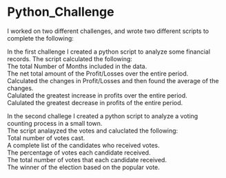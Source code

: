 # Python_Challenge
I worked on two different challenges, and wrote two different scripts to complete the following:    
  
In the first challenge I created a python script to analyze some financial records. 
The script calculated the following:  
The total Number of Months included in the data.  
The net total amount of the Profit/Losses over the entire period.  
Calculated the changes in Profit/Losses and then found the average of the changes.  
Calulated the greatest increase in profits over the entire period.  
Calulated the greatest decrease in profits of the entire period.  
  
In the second challege I created a python script to analyze a voting counting process in a small town.  
The script analayzed the votes and caluclated the following:  
Total number of votes cast.  
A complete list of the candidates who received votes.  
The percentage of votes each candidate received.  
The total number of votes that each candidate received.  
The winner of the election based on the popular vote.  

